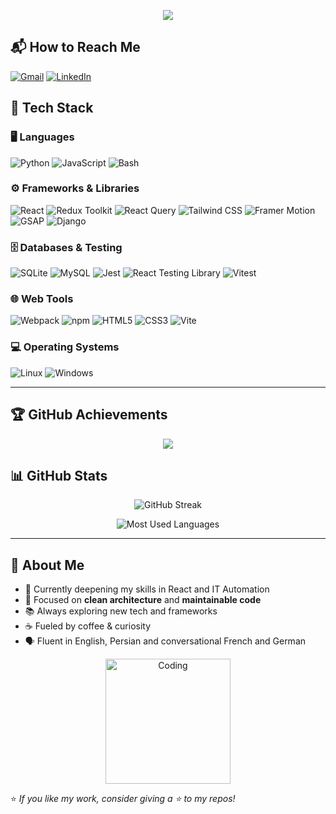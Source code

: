 <!-- Typing SVG Header -->
<p align="center">
  <img src="https://readme-typing-svg.herokuapp.com?font=Fira+Code&size=26&pause=1000&color=F72C7D&center=true&vCenter=true&width=600&lines=Hi+there%2C+I'm+Zahra+%F0%9F%91%8B;Web+Developer+%7C+Clean+Code+Enthusiast;React+%26+JavaScript+Lover;Always+learning+new+things!">
</p>


## 📬 How to Reach Me  
[![Gmail](https://img.shields.io/badge/-Email-c14438?style=for-the-badge&logo=Gmail&logoColor=white)](mailto:zahrabatenin@gmail.com)
[![LinkedIn](https://img.shields.io/badge/-LinkedIn-0077B5?style=for-the-badge&logo=LinkedIn&logoColor=white)](https://www.linkedin.com/in/zahra-bateninia-634a86299/)


## 🚀 Tech Stack

### 🖥 Languages
![Python](https://img.shields.io/badge/-Python-3776AB?style=flat&logo=python&logoColor=white)
![JavaScript](https://img.shields.io/badge/-JavaScript-F7DF1E?style=flat&logo=javascript&logoColor=black)
![Bash](https://img.shields.io/badge/-Bash-4EAA25?style=flat&logo=gnu-bash&logoColor=white)

### ⚙️ Frameworks & Libraries
![React](https://img.shields.io/badge/-React-61DAFB?style=flat&logo=react&logoColor=black)
![Redux Toolkit](https://img.shields.io/badge/-Redux%20Toolkit-764ABC?style=flat&logo=redux&logoColor=white)
![React Query](https://img.shields.io/badge/-React%20Query-FF4154?style=flat&logo=react-query&logoColor=white)
![Tailwind CSS](https://img.shields.io/badge/-Tailwind%20CSS-06B6D4?style=flat&logo=tailwind-css&logoColor=white)
![Framer Motion](https://img.shields.io/badge/-Framer%20Motion-0055FF?style=flat&logo=framer&logoColor=white)
![GSAP](https://img.shields.io/badge/-GSAP-88CE02?style=flat&logo=greensock&logoColor=white)
![Django](https://img.shields.io/badge/-Django-092E20?style=flat&logo=django&logoColor=white)

### 🗄 Databases & Testing
![SQLite](https://img.shields.io/badge/-SQLite-003B57?style=flat&logo=sqlite&logoColor=white)
![MySQL](https://img.shields.io/badge/-MySQL-4479A1?style=flat&logo=mysql&logoColor=white)
![Jest](https://img.shields.io/badge/-Jest-C21325?style=flat&logo=jest&logoColor=white)
![React Testing Library](https://img.shields.io/badge/-React%20Testing%20Library-FF4154?style=flat&logo=testinglibrary&logoColor=white)
![Vitest](https://img.shields.io/badge/-Vitest-646CFF?style=flat&logo=vitest&logoColor=white)


### 🌐 Web Tools
![Webpack](https://img.shields.io/badge/-Webpack-8DD6F9?style=flat&logo=webpack&logoColor=black)
![npm](https://img.shields.io/badge/-npm-CB3837?style=flat&logo=npm&logoColor=white)
![HTML5](https://img.shields.io/badge/-HTML5-E34F26?style=flat&logo=html5&logoColor=white)
![CSS3](https://img.shields.io/badge/-CSS3-1572B6?style=flat&logo=css3&logoColor=white)
![Vite](https://img.shields.io/badge/-Vite-646CFF?style=flat&logo=vite&logoColor=white)

### 💻 Operating Systems
![Linux](https://img.shields.io/badge/-Linux-FCC624?style=flat&logo=linux&logoColor=black)
![Windows](https://img.shields.io/badge/-Windows-0078D6?style=flat&logo=windows&logoColor=white)

---

## 🏆 GitHub Achievements  
<p align="center">
  <img src="https://github-profile-trophy.vercel.app/?username=zahrabateninia&theme=radical&no-frame=true&no-bg=true&margin-w=15" />
</p>


## 📊 GitHub Stats
<p align="center">
  <img src="https://github-readme-streak-stats.herokuapp.com?user=zahrabateninia&theme=radical" alt="GitHub Streak" />
</p>
<p align="center">
  <img src="https://github-readme-stats.vercel.app/api/top-langs/?username=zahrabateninia&layout=compact&theme=radical" alt="Most Used Languages" />
</p>

---

## 🌟 About Me
- 🌱 Currently deepening my skills in React and IT Automation 
- 🎯 Focused on **clean architecture** and **maintainable code**  
- 📚 Always exploring new tech and frameworks  
- ☕ Fueled by coffee & curiosity
- 🗣 Fluent in English, Persian and conversational French and German


<p align="center">
  <img src="https://media.giphy.com/media/ZVik7pBtu9dNS/giphy.gif" width="200" alt="Coding" />
</p>

⭐️ _If you like my work, consider giving a ⭐ to my repos!_
